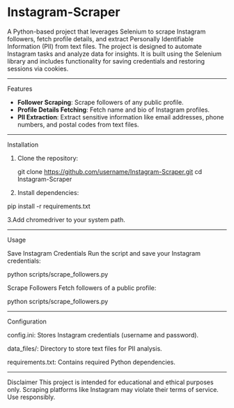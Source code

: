 # Instagram-Scraper

A Python-based project that leverages Selenium to scrape Instagram followers, fetch profile details, and extract Personally Identifiable Information (PII) from text files. The project is designed to automate Instagram tasks and analyze data for insights. It is built using the Selenium library and includes functionality for saving credentials and restoring sessions via cookies.

---

Features

- **Follower Scraping**: Scrape followers of any public profile.
- **Profile Details Fetching**: Fetch name and bio of Instagram profiles.
- **PII Extraction**: Extract sensitive information like email addresses, phone numbers, and postal codes from text files.

---

Installation

1. Clone the repository:
   
   git clone https://github.com/username/Instagram-Scraper.git
   cd Instagram-Scraper

2. Install dependencies:

pip install -r requirements.txt

3.Add chromedriver to your system path.

---

Usage

Save Instagram Credentials
Run the script and save your Instagram credentials:

python scripts/scrape_followers.py

Scrape Followers
Fetch followers of a public profile:

python scripts/scrape_followers.py

---

Configuration

config.ini: Stores Instagram credentials (username and password).

data_files/: Directory to store text files for PII analysis.

requirements.txt: Contains required Python dependencies.

---

Disclaimer
This project is intended for educational and ethical purposes only. Scraping platforms like Instagram may violate their terms of service. Use responsibly.
